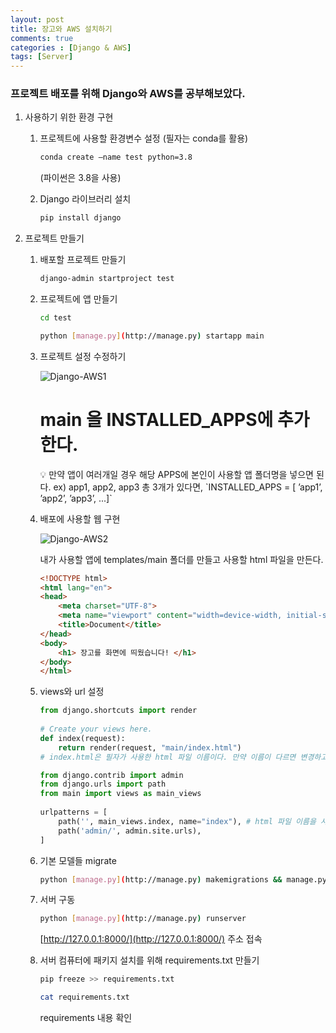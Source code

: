 ```yaml
---
layout: post
title: 장고와 AWS 설치하기
comments: true
categories : [Django & AWS]
tags: [Server]
---
```



### 프로젝트 배포를 위해 Django와 AWS를 공부해보았다.

1. 사용하기 위한 환경 구현
    1. 프로젝트에 사용할 환경변수 설정 (필자는 conda를 활용)
        ```bash
        conda create —name test python=3.8
        ```
         (파이썬은 3.8을 사용)
        
    2. Django 라이브러리 설치
        
        ```bash
        pip install django
        ```
        
2. 프로젝트 만들기
    1. 배포할 프로젝트 만들기
        
        ```bash
        django-admin startproject test
        ```
        
    2. 프로젝트에 앱 만들기
        
        ```bash
        cd test
        ```
        
        ```bash
        python [manage.py](http://manage.py) startapp main
        ```
        
    3. 프로젝트 설정 수정하기
        
        ![Django-AWS1](https://user-images.githubusercontent.com/75519839/168793812-97023850-ee97-40cf-a7e9-ee9df7cff6ba.png)
        
        # main 을 INSTALLED_APPS에 추가한다.
        
        <aside>
        💡 만약 앱이 여러개일 경우 해당 APPS에 본인이 사용할 앱 폴더명을 넣으면 된다.
        ex) app1, app2, app3 총 3개가 있다면,
        `INSTALLED_APPS = [
        ’app1’,
        ’app2’,
        ’app3’,
        ...]`
        
        </aside>
        
    4. 배포에 사용할 웹 구현
        
        ![Django-AWS2](https://user-images.githubusercontent.com/75519839/168793856-e0047e72-f84a-4d01-a633-574dfef1130f.png)
        
        내가 사용할 앱에 templates/main 폴더를 만들고 사용할 html 파일을 만든다.
        
        ```html
        <!DOCTYPE html>
        <html lang="en">
        <head>
            <meta charset="UTF-8">
            <meta name="viewport" content="width=device-width, initial-scale=1.0">
            <title>Document</title>
        </head>
        <body>
            <h1> 장고를 화면에 띄웠습니다! </h1>
        </body>
        </html>
        ```
        
    5. views와 url 설정
        
        ```python
        from django.shortcuts import render
         
        # Create your views here.
        def index(request):
            return render(request, "main/index.html")
        # index.html은 필자가 사용한 html 파일 이름이다. 만약 이름이 다르면 변경하고 폴더주소도 다를경우 변경
        ```
        
        ```python
        from django.contrib import admin
        from django.urls import path
        from main import views as main_views
         
        urlpatterns = [
            path('', main_views.index, name="index"), # html 파일 이름을 사용한다
            path('admin/', admin.site.urls),
        ]
        ```
        
    6. 기본 모델들 migrate
        
        ```bash
        python [manage.py](http://manage.py) makemigrations && manage.py migrate
        ```
        
    7. 서버 구동
        
        ```bash
        python [manage.py](http://manage.py) runserver
        ```
        
        [http://127.0.0.1:8000/](http://127.0.0.1:8000/) 주소 접속
        
    8. 서버 컴퓨터에 패키지 설치를 위해 requirements.txt 만들기
        
        ```bash
        pip freeze >> requirements.txt
        ```
        
        ```bash
        cat requirements.txt
        ```
        requirements 내용 확인